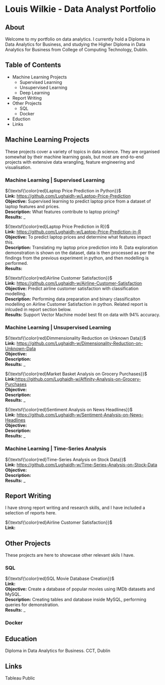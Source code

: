 # Louis Wilkie - Data Analyst Portfolio

## About
Welcome to my portfolio on data analytics. I currently hold a Diploma in Data Analytics for Business, and studying the Higher Diploma in Data Analytics for Business from College of Computing Technology, Dublin.




## Table of Contents

- Machine Learning Projects
  - Supervised Learning
  - Unsupervised Learning
  - Deep Learning
- Report Writing
- Other Projects
  - SQL
  - Docker
- Eduction
- Links




## Machine Learning Projects
These projects cover a variety of topics in data science. They are organised somewhat by their machine learning goals, but most are end-to-end projects with extensive data wrangling, feature engineering and visualisation. 


### Machine Learning | Supervised Learning


${\textsf{\color{red}Laptop Price Prediction in Python}}$<br>
<b>Link:</b> https://github.com/Lughaidh-w/Laptop-Price-Prediction<br>
<b>Objective:</b> Supervised learning to predict laptop price from a dataset of laptop features and prices.<br>
<b>Description:</b> What features contribute to laptop pricing?<br>
<b>Results:</b> _<br>

${\textsf{\color{red}Laptop Price Prediction in R}}$<br>
<b>Link:</b> https://github.com/Lughaidh-w/Laptop-Price-Prediction-in-R<br>
<b>Objective:</b> To predict laptop prices and determine what features impact this.<br>
<b>Description:</b> Translating my laptop price prediction into R. Data exploration demonstration is shown on the dataset, data is then processed as per the findings from the previous experiment in python, and then modelling is performed.<br>
<b>Results:</b>    <br>

${\textsf{\color{red}Airline Customer Satisfaction}}$<br>
<b>Link:</b> https://github.com/Lughaidh-w/Airline-Customer-Satisfaction<br>
<b>Objective:</b> Predict airline customer satisfaction with classification modelling.<br>
<b>Description:</b> Performing data preparation and binary classificaiton modelling on Airline Customer Satisfaction in python. Related report is inlcuded in report section below.<br>
<b>Results:</b> Support Vector Machine model best fit on data with 94% accuracy.<br>


### Machine Learning | Unsupervised Learning

${\textsf{\color{red}Dimmensionality Reduction on Unknown Data}}$<br>
<b>Link:</b> https://github.com/Lughaidh-w/Dimensionality-Reduction-on-Unknown-Data<br>
<b>Objective:</b> <br>
<b>Description:</b> <br>
<b>Results:</b> _<br>

${\textsf{\color{red}Market Basket Analysis on Grocery Purchases}}$<br>
<b>Link:</b>https://github.com/Lughaidh-w/Affinity-Analysis-on-Grocery-Purchases<br>
<b>Objective:</b> <br>
<b>Description:</b> <br>
<b>Results:</b> _<br>

${\textsf{\color{red}Sentiment Analysis on News Headlines}}$<br>
<b>Link:</b> https://github.com/Lughaidh-w/Sentiment-Analysis-on-News-Headlines<br>
<b>Objective:</b> <br>
<b>Description:</b> <br>
<b>Results:</b> _<br>


### Machine Learning | Time-Series Analysis

${\textsf{\color{red}Time-Series Analysis on Stock Data}}$<br>
<b>Link:</b> https://github.com/Lughaidh-w/Time-Series-Analysis-on-Stock-Data<br>
<b>Objective:</b> <br>
<b>Description:</b> <br>
<b>Results:</b> _<br>

<!-- Time-Series Analysis on Wind Speed -->


## Report Writing

I have strong report writing and research skills, and I have included a selection of reports here.

${\textsf{\color{red}Airline Customer Satisfaction}}$<br>
<b>Link: </b>

## Other Projects

These projects are here to showcase other relevant skils I have.

### SQL

${\textsf{\color{red}SQL Movie Database Creation}}$<br>
<b>Link:</b> <br>
<b>Objective:</b> Create a database of popular movies using IMDb datasets and MySQL.<br>
<b>Description:</b> Creating tables and database inside MySQL, performing queries for demonstration.<br>
<b>Results:</b> _<br>

### Docker



## Education

<!-- Higher Diploma in Data Analytics for Business. CCT, Dublin<br> -->
Diploma in Data Analytics for Business. CCT, Dublin

## Links

Tableau Public



